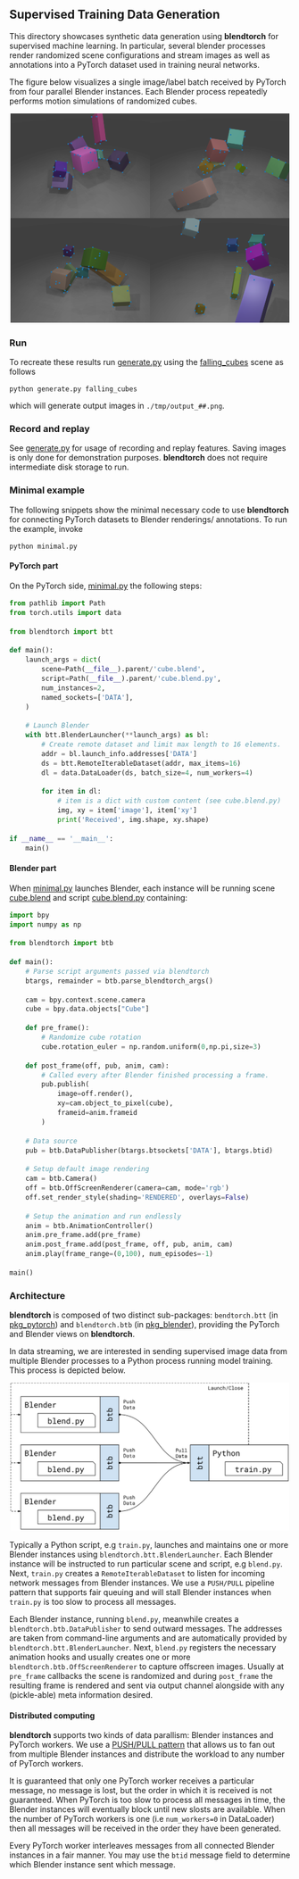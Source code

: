 ## Supervised Training Data Generation

This directory showcases synthetic data generation using **blendtorch** for supervised machine learning. In particular, several blender processes render randomized scene configurations and stream images as well as annotations into a PyTorch dataset used in training neural networks. 

The figure below visualizes a single image/label batch received by PyTorch from four parallel Blender instances. Each Blender process repeatedly performs motion simulations of randomized cubes.

<p align="center">
<img src="etc/result_physics.png" width="500">
</p>

### Run

To recreate these results run [generate.py](./generate.py) using the [falling_cubes](./) scene as follows
```
python generate.py falling_cubes
```
which will generate output images in `./tmp/output_##.png`. 

### Record and replay

See [generate.py](./generate.py) for usage of recording and replay features.
Saving images is only done for demonstration purposes. **blendtorch** does not require intermediate disk storage to run.

### Minimal example
The following snippets show the minimal necessary code to use **blendtorch** for connecting PyTorch datasets to Blender renderings/ annotations. To run the example, invoke
```
python minimal.py
```

#### PyTorch part
On the PyTorch side, [minimal.py](./minimal.py) the following steps:

```python
from pathlib import Path
from torch.utils import data

from blendtorch import btt

def main():
    launch_args = dict(
        scene=Path(__file__).parent/'cube.blend',
        script=Path(__file__).parent/'cube.blend.py',
        num_instances=2, 
        named_sockets=['DATA'],
    )

    # Launch Blender
    with btt.BlenderLauncher(**launch_args) as bl:
        # Create remote dataset and limit max length to 16 elements.
        addr = bl.launch_info.addresses['DATA']
        ds = btt.RemoteIterableDataset(addr, max_items=16)
        dl = data.DataLoader(ds, batch_size=4, num_workers=4)
        
        for item in dl:
            # item is a dict with custom content (see cube.blend.py)
            img, xy = item['image'], item['xy']
            print('Received', img.shape, xy.shape)

if __name__ == '__main__':
    main()
```
#### Blender part
When [minimal.py](./minimal.py) launches Blender, each instance will be running 
scene [cube.blend](./cube.blend) and script [cube.blend.py](./cube.blend.py) containing:

```python
import bpy
import numpy as np

from blendtorch import btb

def main():
    # Parse script arguments passed via blendtorch
    btargs, remainder = btb.parse_blendtorch_args()

    cam = bpy.context.scene.camera
    cube = bpy.data.objects["Cube"]

    def pre_frame():
        # Randomize cube rotation
        cube.rotation_euler = np.random.uniform(0,np.pi,size=3)  
        
    def post_frame(off, pub, anim, cam):
        # Called every after Blender finished processing a frame.
        pub.publish(
            image=off.render(), 
            xy=cam.object_to_pixel(cube), 
            frameid=anim.frameid
        )

    # Data source
    pub = btb.DataPublisher(btargs.btsockets['DATA'], btargs.btid)

    # Setup default image rendering
    cam = btb.Camera()
    off = btb.OffScreenRenderer(camera=cam, mode='rgb')
    off.set_render_style(shading='RENDERED', overlays=False)

    # Setup the animation and run endlessly
    anim = btb.AnimationController()
    anim.pre_frame.add(pre_frame)
    anim.post_frame.add(post_frame, off, pub, anim, cam)    
    anim.play(frame_range=(0,100), num_episodes=-1)

main()
```

### Architecture

**blendtorch** is composed of two distinct sub-packages: `bendtorch.btt` (in [pkg_pytorch](./pkg_pytorch)) and `blendtorch.btb` (in [pkg_blender](./pkg_blender)), providing the PyTorch and Blender views on **blendtorch**. 

In data streaming, we are interested in sending supervised image data from multiple Blender processes to a Python process running model training. This process is depicted below.

<p align="center">
<img src="./etc/blendtorch_datagen.svg" width="500">
</p>

Typically a Python script, e.g `train.py`, launches and maintains one or more Blender instances using `blendtorch.btt.BlenderLauncher`. Each Blender instance will be instructed to run particular scene and script, e.g `blend.py`. Next, `train.py` creates a `RemoteIterableDataset` to listen for incoming network messages from Blender instances. We use a `PUSH/PULL` pipeline pattern that supports fair queuing and will stall Blender instances when `train.py` is too slow to process all messages. 

Each Blender instance, running `blend.py`, meanwhile creates a `blendtorch.btb.DataPublisher` to send outward messages. The addresses are taken from command-line arguments and are automatically provided by `blendtorch.btt.BlenderLauncher`. Next, `blend.py` registers the necessary animation hooks and usually creates one or more `blendtorch.btb.OffScreenRenderer` to capture offscreen images. Usually at `pre_frame` callbacks the scene is randomized and during `post_frame` the resulting frame is rendered and sent via output channel alongside with any (pickle-able) meta information desired.

#### Distributed computing
**blendtorch** supports two kinds of data parallism: Blender instances and PyTorch workers. We use a [PUSH/PULL pattern](https://learning-0mq-with-pyzmq.readthedocs.io/en/latest/pyzmq/patterns/pushpull.html) that allows us to fan out from multiple Blender instances and distribute the workload to any number of PyTorch workers. 

It is guaranteed that only one PyTorch worker receives a particular message, no message is lost, but the order in which it is received is not guaranteed. When PyTorch is too slow to process all messages in time, the Blender instances will eventually block until new slosts are available. When the number of PyTorch workers is one (i.e `num_workers=0` in DataLoader) then all messages will be received in the order they have been generated. 

Every PyTorch worker interleaves  messages from all connected Blender instances in a fair manner. You may use the `btid` message field to determine which Blender instance sent which message.



